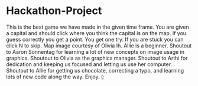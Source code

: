 # Hackathon-Project
This is the best game we have made in the given time frame. You are given a capital and should click where you think the capital is on the map. If you guess correctly you get a point. You get one try. If you are stuck you can click N to skip. Map image courtesy of Olivia Ih. Allie is a beginner. Shoutout to Aaron Sonnentag for learning a lot of new concepts on image usage in graphics. Shoutout to Olivia as the graphics manager. Shoutout to Arthi for dedication and keeping us focused and letting us use her computer. Shoutout to Allie for getting us chocolate, correcting a typo, and learning lots of new code along the way. Enjoy. (:
